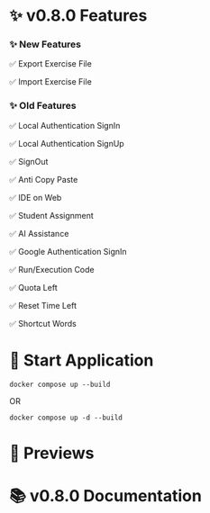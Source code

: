 # ✨ v0.8.0 Features

### ✨ New Features

✅ Export Exercise File

✅ Import Exercise File

### ✨ Old Features

✅ Local Authentication SignIn

✅ Local Authentication SignUp

✅ SignOut

✅ Anti Copy Paste

✅ IDE on Web

✅ Student Assignment

✅ AI Assistance

✅ Google Authentication SignIn

✅ Run/Execution Code

✅ Quota Left

✅ Reset Time Left

✅ Shortcut Words

# 🚀 Start Application
```
docker compose up --build
```
OR
```
docker compose up -d --build
```
# 👀 Previews

# 📚 v0.8.0 Documentation
